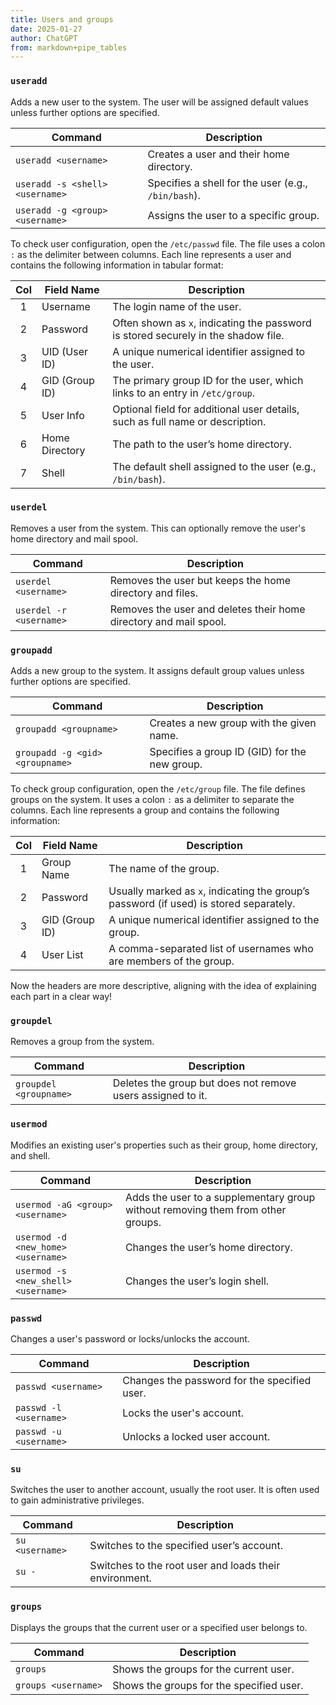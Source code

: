 ```yaml
---
title: Users and groups
date: 2025-01-27
author: ChatGPT
from: markdown+pipe_tables
---
```


### `useradd`

Adds a new user to the system. The user will be assigned default values unless further options are specified.

| Command                         | Description                                         |
|---------------------------------|-----------------------------------------------------|
| `useradd <username>`         | Creates a user and their home directory.            |
| `useradd -s <shell> <username>` | Specifies a shell for the user (e.g., `/bin/bash`). |
| `useradd -g <group> <username>` | Assigns the user to a specific group.               |

To check user configuration, open the `/etc/passwd` file. The file uses a colon `:` as the delimiter between columns. Each line represents a user and contains the following information in tabular format:

| Col | Field Name     | Description                                                                        |
|:---:|----------------|------------------------------------------------------------------------------------|
|  1  | Username       | The login name of the user.                                                        |
|  2  | Password       | Often shown as `x`, indicating the password is stored securely in the shadow file. |
|  3  | UID (User ID)  | A unique numerical identifier assigned to the user.                                |
|  4  | GID (Group ID) | The primary group ID for the user, which links to an entry in `/etc/group`.        |
|  5  | User Info      | Optional field for additional user details, such as full name or description.      |
|  6  | Home Directory | The path to the user’s home directory.                                             |
|  7  | Shell          | The default shell assigned to the user (e.g., `/bin/bash`).                        |

### `userdel`

Removes a user from the system. This can optionally remove the user's home directory and mail spool.

| Command                 | Description                                                       |
|-------------------------|-------------------------------------------------------------------|
| `userdel <username>`    | Removes the user but keeps the home directory and files.          |
| `userdel -r <username>` | Removes the user and deletes their home directory and mail spool. |

### `groupadd`

Adds a new group to the system. It assigns default group values unless further options are specified.

| Command                         | Description                                   |
|---------------------------------|-----------------------------------------------|
| `groupadd <groupname>`          | Creates a new group with the given name.      |
| `groupadd -g <gid> <groupname>` | Specifies a group ID (GID) for the new group. |

To check group configuration, open the `/etc/group` file. The file defines groups on the system. It uses a colon `:` as a delimiter to separate the columns. Each line represents a group and contains the following information:

| Col | Field Name     | Description                                                                            |
|:---:|----------------|----------------------------------------------------------------------------------------|
|  1  | Group Name     | The name of the group.                                                                 |
|  2  | Password       | Usually marked as `x`, indicating the group’s password (if used) is stored separately. |
|  3  | GID (Group ID) | A unique numerical identifier assigned to the group.                                   |
|  4  | User List      | A comma-separated list of usernames who are members of the group.                      |

Now the headers are more descriptive, aligning with the idea of explaining each part in a clear way!

### `groupdel`

Removes a group from the system.

| Command                | Description                                                 |
|------------------------|-------------------------------------------------------------|
| `groupdel <groupname>` | Deletes the group but does not remove users assigned to it. |

### `usermod`

Modifies an existing user's properties such as their group, home directory, and shell.

| Command                             | Description                                                                     |
|-------------------------------------|---------------------------------------------------------------------------------|
| `usermod -aG <group> <username>`    | Adds the user to a supplementary group without removing them from other groups. |
| `usermod -d <new_home> <username>`  | Changes the user’s home directory.                                              |
| `usermod -s <new_shell> <username>` | Changes the user’s login shell.                                                 |

### `passwd`

Changes a user's password or locks/unlocks the account.

| Command                | Description                                  |
|------------------------|----------------------------------------------|
| `passwd <username>`    | Changes the password for the specified user. |
| `passwd -l <username>` | Locks the user's account.                    |
| `passwd -u <username>` | Unlocks a locked user account.               |

### `su`

Switches the user to another account, usually the root user. It is often used to gain administrative privileges.

| Command         | Description                                            |
|-----------------|--------------------------------------------------------|
| `su <username>` | Switches to the specified user’s account.              |
| `su -`          | Switches to the root user and loads their environment. |

### `groups`

Displays the groups that the current user or a specified user belongs to.

| Command             | Description                              |
|---------------------|------------------------------------------|
| `groups`            | Shows the groups for the current user.   |
| `groups <username>` | Shows the groups for the specified user. |
